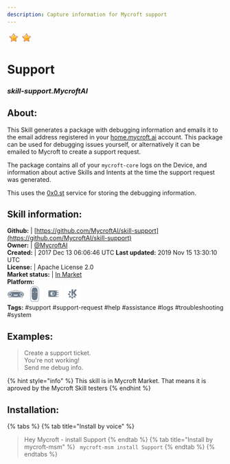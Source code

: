 ```yaml
--- 
description: Capture information for Mycroft support
---
```


![](../.gitbook/assets/star.png)![](../.gitbook/assets/star.png)  
# Support  
### _skill-support.MycroftAI_  
## About:  
This Skill generates a package with debugging information and emails it to the email address registered in your [home.mycroft.ai](https://home.mycroft.ai) account. This package can be used for debugging issues yourself, or alternatively it can be emailed to Mycroft to create a support request.

The package contains all of your `mycroft-core` logs on the Device, and information about active Skills and Intents at the time the support request was generated.

This uses the [0x0.st](https://0x0.st/) service for storing the debugging information.

## Skill information:  
**Github:** | [https://github.com/MycroftAI/skill-support](https://github.com/MycroftAI/skill-support)  
**Owner:** | [@MycroftAI](https://github.com/MycroftAI)  
**Created:** | 2017 Dec 13 06:06:46 UTC  **Last updated:** 2019 Nov 15 13:30:10 UTC  
**License:** | Apache License 2.0  
**Market status:** | [In Market](https://market.mycroft.ai/skill/mycroft-support-helper)  
**Platform:**  
 ![](../.gitbook/assets/mark-1-icon.png)  ![](../.gitbook/assets/mark-2-icon.png)  ![](../.gitbook/assets/picroft-icon.png)  ![](../.gitbook/assets/kde.png)   
**Tags:** \#support \#support-request \#help \#assistance \#logs \#troubleshooting \#system   
## Examples:  
> Create a support ticket.  
> You're not working!  
> Send me debug info.  
  
{% hint style="info" %}
This skill is in Mycroft Market. That means it is aproved by the Mycroft Skill testers
{% endhint %}
    
## Installation:  
{% tabs %}
{% tab title="Install by voice" %}
> Hey Mycroft - install Support
{% endtab %}
  {% tab title="Install by mycroft-msm" %}
``` mycroft-msm install Support```
{% endtab %}
  {% endtabs %}
  